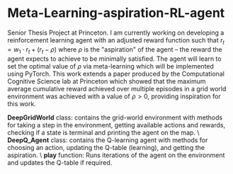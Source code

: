 # Meta-Learning-aspiration-RL-agent

Senior Thesis Project at Princeton. I am currently working on developing a reinforcement learning agent with an adjusted reward function such that $r_t = w_1 \cdot r_t + (r_t - \rho)$ where $\rho$ is the "aspiration" of the agent – the reward the agent expects to achieve to be minimally satisfied. The agent will learn to set the optimal value of $\rho$ via meta-learning which will be implemented using PyTorch. This work extends a paper produced by the Computational Cognitive Science lab at Princeton which showed that the maximum average cumulative reward achieved over multiple episodes in a grid world environment was achieved with a value of $\rho > 0$, providing inspiration for this work. 


**DeepGridWorld** class: contains the grid-world environment with methods for taking a step in the environment, getting available actions and rewards, checking if a state is terminal and printing the agent on the map. \\
**DeepQ_Agent** class: contains the Q-learning agent with methods for choosing an action, updating the Q-table (learning), and getting the aspiration. \\
**play** function: Runs iterations of the agent on the environment and updates the Q-table if required.
